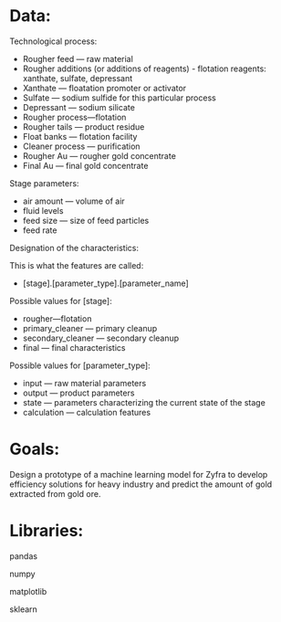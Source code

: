 # Data:

Technological process:

* Rougher feed — raw material
* Rougher additions (or additions of reagents) - flotation reagents: xanthate, sulfate, depressant
* Xanthate — floatation promoter or activator
* Sulfate — sodium sulfide for this particular process
* Depressant — sodium silicate
* Rougher process—flotation
* Rougher tails — product residue
* Float banks — flotation facility
* Cleaner process — purification
* Rougher Au — rougher gold concentrate
* Final Au — final gold concentrate

Stage parameters:

* air amount — volume of air
* fluid levels
* feed size — size of feed particles
* feed rate

Designation of the characteristics:

This is what the features are called:

* [stage].[parameter_type].[parameter_name]

Possible values ​​for [stage]:

* rougher—flotation
* primary_cleaner — primary cleanup
* secondary_cleaner — secondary cleanup
* final — final characteristics

Possible values ​​for [parameter_type]:

* input — raw material parameters
* output — product parameters
* state — parameters characterizing the current state of the stage
* calculation — calculation features

# Goals:

Design a prototype of a machine learning model for Zyfra to develop efficiency solutions for heavy industry and predict the amount of gold extracted from gold ore.

# Libraries:

pandas

numpy

matplotlib

sklearn
